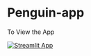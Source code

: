 # Penguin-app
To View the App

[![Streamlit App](https://static.streamlit.io/badges/streamlit_badge_black_white.svg)](https://rishswish-penguin-app-app-pvtgqy.streamlit.app/)
